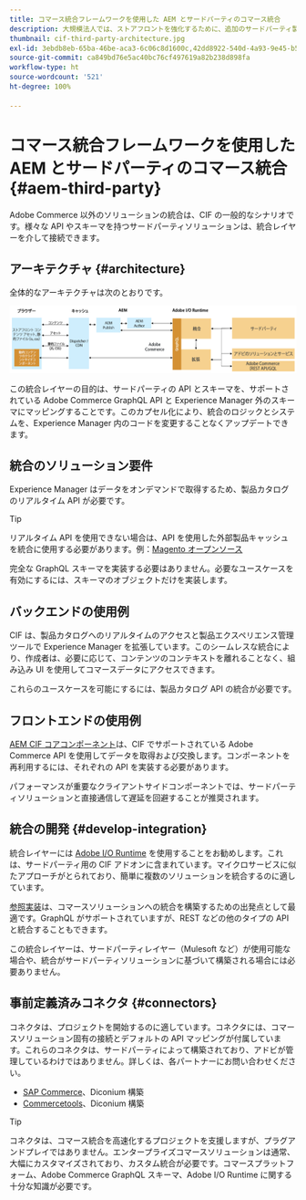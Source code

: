 ```yaml
---
title: コマース統合フレームワークを使用した AEM とサードパーティのコマース統合
description: 大規模法人では、ストアフロントを強化するために、追加のサードパーティ製コマースソリューションが必要になる場合があります。I/O Runtime を使用してサードパーティのコマースソリューションを Adobe Experience Manager に接続する場合、コマース統合フレームワーク（CIF）をこのような統合シナリオで使用できます。
thumbnail: cif-third-party-architecture.jpg
exl-id: 3ebdb8eb-65ba-46be-aca3-6c06c8d1600c,42dd8922-540d-4a93-9e45-b5e83dc11e16
source-git-commit: ca849bd76e5ac40bc76cf497619a82b238d898fa
workflow-type: ht
source-wordcount: '521'
ht-degree: 100%

---
```


# コマース統合フレームワークを使用した AEM とサードパーティのコマース統合 {#aem-third-party}

Adobe Commerce 以外のソリューションの統合は、CIF の一般的なシナリオです。様々な API やスキーマを持つサードパーティソリューションは、統合レイヤーを介して接続できます。

## アーキテクチャ {#architecture}

全体的なアーキテクチャは次のとおりです。

![AEM と Magento 以外またはサードパーティとの統合アーキテクチャの概要](../assets//AEM_nonMagento_Architecture.png)

この統合レイヤーの目的は、サードパーティの API とスキーマを、サポートされている Adobe Commerce GraphQL API と Experience Manager 外のスキーマにマッピングすることです。このカプセル化により、統合のロジックとシステムを、Experience Manager 内のコードを変更することなくアップデートできます。

## 統合のソリューション要件

Experience Manager はデータをオンデマンドで取得するため、製品カタログのリアルタイム API が必要です。

>[!TIP]
>
>リアルタイム API を使用できない場合は、API を使用した外部製品キャッシュを統合に使用する必要があります。例：[Magento オープンソース](https://magento.com/products/magento-open-source)

完全な GraphQL スキーマを実装する必要はありません。必要なユースケースを有効にするには、スキーマのオブジェクトだけを実装します。

## バックエンドの使用例

CIF は、製品カタログへのリアルタイムのアクセスと製品エクスペリエンス管理ツールで Experience Manager を拡張しています。このシームレスな統合により、作成者は、必要に応じて、コンテンツのコンテキストを離れることなく、組み込み UI を使用してコマースデータにアクセスできます。

これらのユースケースを可能にするには、製品カタログ API の統合が必要です。

## フロントエンドの使用例

[AEM CIF コアコンポーネント](https://github.com/adobe/aem-core-cif-components)は、CIF でサポートされている Adobe Commerce API を使用してデータを取得および交換します。コンポーネントを再利用するには、それぞれの API を実装する必要があります。

パフォーマンスが重要なクライアントサイドコンポーネントでは、サードパーティソリューションと直接通信して遅延を回避することが推奨されます。

## 統合の開発 {#develop-integration}

統合レイヤーには [Adobe I/O Runtime](https://www.adobe.io/apis/experienceplatform/runtime.html) を使用することをお勧めします。これは、サードパーティ用の CIF アドオンに含まれています。マイクロサービスに似たアプローチがとられており、簡単に複数のソリューションを統合するのに適しています。

[参照実装](https://github.com/adobe/commerce-cif-graphql-integration-reference)は、コマースソリューションへの統合を構築するための出発点として最適です。GraphQL がサポートされていますが、REST などの他のタイプの API と統合することもできます。

この統合レイヤーは、サードパーティレイヤー（Mulesoft など）が使用可能な場合や、統合がサードパーティソリューションに基づいて構築される場合には必要ありません。

## 事前定義済みコネクタ {#connectors}

コネクタは、プロジェクトを開始するのに適しています。コネクタには、コマースソリューション固有の接続とデフォルトの API マッピングが付属しています。これらのコネクタは、サードパーティによって構築されており、アドビが管理しているわけではありません。詳しくは、各パートナーにお問い合わせください。

* [SAP Commerce](https://github.com/diconium/commerce-cif-graphql-integration-hybris)、Diconium 構築
* [Commercetools](https://github.com/diconium/commerce-cif-graphql-integration-commercetool)、Diconium 構築

>[!TIP]
>
>コネクタは、コマース統合を高速化するプロジェクトを支援しますが、プラグアンドプレイではありません。エンタープライズコマースソリューションは通常、大幅にカスタマイズされており、カスタム統合が必要です。コマースプラットフォーム、Adobe Commerce GraphQL スキーマ、Adobe I/O Runtime に関する十分な知識が必要です。
